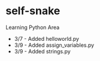 # self-snake
Learning Python Area

- 3/7 - Added helloworld.py
- 3/9 - Added assign_variables.py
- 3/9 - Added strings.py
